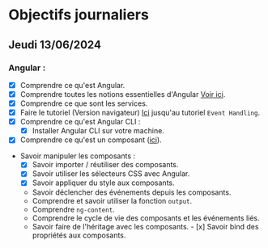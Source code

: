 # Objectifs journaliers

## Jeudi 13/06/2024

### Angular :

- [x] Comprendre ce qu'est Angular.
- [x] Comprendre toutes les notions essentielles d'Angular [Voir ici](https://angular.dev/essentials).
- [x] Comprendre ce que sont les services.
- [x] Faire le tutoriel (Version navigateur) [Ici](https://angular.dev/tutorials/learn-angular) jusqu'au tutoriel `Event Handling`.
- [x] Comprendre ce qu'est Angular CLI :
  - [x] Installer Angular CLI sur votre machine.
- [x] Comprendre ce qu'est un composant ([ici](https://angular.dev/guide/components)).
- Savoir manipuler les composants :
  - [x] Savoir importer / réutiliser des composants.
  - [x] Savoir utiliser les sélecteurs CSS avec Angular.
  - [x] Savoir appliquer du style aux composants.
  - Savoir déclencher des événements depuis les composants.
  - Comprendre et savoir utiliser la fonction `output`.
  - Comprendre `ng-content`.
  - Comprendre le cycle de vie des composants et les événements liés.
  - Savoir faire de l'héritage avec les composants.  - [x] Savoir bind des propriétés aux composants.
